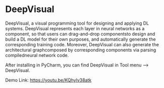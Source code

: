 # DeepVisual

DeepVisual, a visual programming tool for designing and applying DL systems. DeepVisual represents each layer in neural networks as a  component, so that users can drag-and-drop  componentsto design and build a DL model for their own purposes, and automatically generate the corresponding training code. Moreover, DeepVisual can also generate the architectural graphcomposed by corresponding components via  parsing compiledneural network code. 

After installing in PyCharm, you can find DeepVisual in Tool menu --> DeepVisual.

Demo Link: https://youtu.be/KQhylv38atk

